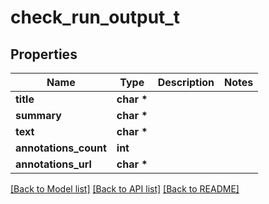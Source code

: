 # check_run_output_t

## Properties
Name | Type | Description | Notes
------------ | ------------- | ------------- | -------------
**title** | **char \*** |  | 
**summary** | **char \*** |  | 
**text** | **char \*** |  | 
**annotations_count** | **int** |  | 
**annotations_url** | **char \*** |  | 

[[Back to Model list]](../README.md#documentation-for-models) [[Back to API list]](../README.md#documentation-for-api-endpoints) [[Back to README]](../README.md)


